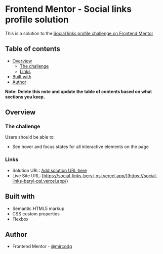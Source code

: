 # Frontend Mentor - Social links profile solution

This is a solution to the [Social links profile challenge on Frontend Mentor](https://www.frontendmentor.io/challenges/social-links-profile-UG32l9m6dQ)

## Table of contents

- [Overview](#overview)
  - [The challenge](#the-challenge)
  - [Links](#links)
- [Built with](#built-with)
- [Author](#author)

**Note: Delete this note and update the table of contents based on what sections you keep.**

## Overview

### The challenge

Users should be able to:

- See hover and focus states for all interactive elements on the page

### Links

- Solution URL: [Add solution URL here](https://your-solution-url.com)
- Live Site URL: [https://social-links-beryl-psi.vercel.app/](https://social-links-beryl-psi.vercel.app/)


## Built with

- Semantic HTML5 markup
- CSS custom properties
- Flexbox

## Author
- Frontend Mentor - [@mircodg](https://www.frontendmentor.io/profile/mircodg)
